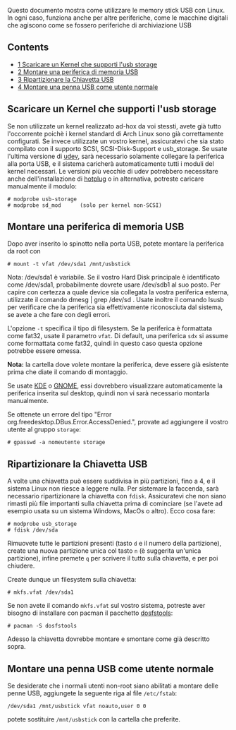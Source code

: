 Questo documento mostra come utilizzare le memory stick USB con Linux. In ogni caso, funziona anche per altre periferiche, come le macchine digitali che agiscono come se fossero periferiche di archiviazione USB

## Contents

*   [1 Scaricare un Kernel che supporti l'usb storage](#Scaricare_un_Kernel_che_supporti_l.27usb_storage)
*   [2 Montare una periferica di memoria USB](#Montare_una_periferica_di_memoria_USB)
*   [3 Ripartizionare la Chiavetta USB](#Ripartizionare_la_Chiavetta_USB)
*   [4 Montare una penna USB come utente normale](#Montare_una_penna_USB_come_utente_normale)

## Scaricare un Kernel che supporti l'usb storage

Se non utilizzate un kernel realizzato ad-hox da voi stessti, avete già tutto l'occorrente poichè i kernel standard di Arch Linux sono già correttamente configurati. Se invece utilizzate un vostro kernel, assicuratevi che sia stato compilato con il supporto SCSI, SCSI-Disk-Support e usb_storage. Se usate l'ultima versione di [udev](/index.php/Udev "Udev"), sarà necessario solamente collegare la periferica alla porta USB, e il sistema caricherà automaticamente tutti i moduli del kernel necessari. Le versioni più vecchie di udev potrebbero necessitare anche dell'installazione di [hotplug](/index.php?title=HotPlug&action=edit&redlink=1 "HotPlug (page does not exist)") o in alternativa, potreste caricare manualmente il modulo:

```
# modprobe usb-storage
# modprobe sd_mod      (solo per kernel non-SCSI)

```

## Montare una periferica di memoria USB

Dopo aver inserito lo spinotto nella porta USB, potete montare la periferica da root con

```
# mount -t vfat /dev/sda1 /mnt/usbstick

```

Nota: /dev/sda1 è variabile. Se il vostro Hard Disk principale è identificato come /dev/sda1, probabilmente dovrete usare /dev/sdb1 al suo posto. Per capire con certezza a quale device sia collegata la vostra periferica esterna, utilizzate il comando dmesg | grep /dev/sd . Usate inoltre il comando lsusb per verificare che la periferica sia effettivamente riconosciuta dal sistema, se avete a che fare con degli errori.

L'opzione `-t` specifica il tipo di filesystem. Se la periferica è formattata come fat32, usate il parametro `vfat`. Di default, una periferica `sdx` si assume come formattata come fat32, quindi in questo caso questa opzione potrebbe essere omessa.

**Nota:** la cartella dove volete montare la periferica, deve essere già esistente prima che diate il comando di montaggio.

Se usate [KDE](/index.php/KDE_(Italiano) "KDE (Italiano)") o [GNOME](/index.php/GNOME_(Italiano) "GNOME (Italiano)"), essi dovrebbero visualizzare automaticamente la periferica inserita sul desktop, quindi non vi sarà necessario montarla manualmente.

Se ottenete un errore del tipo "Error org.freedesktop.DBus.Error.AccessDenied.", provate ad aggiungere il vostro utente al gruppo `storage`:

```
# gpasswd -a nomeutente storage

```

## Ripartizionare la Chiavetta USB

A volte una chiavetta può essere suddivisa in più partizioni, fino a 4, e il sistema Linux non riesce a leggere nulla. Per sistemare la faccenda, sarà necessario ripartizionare la chiavetta con `fdisk`. Assicuratevi che non siano rimasti più file importanti sulla chiavetta prima di cominciare (se l'avete ad esempio usata su un sistema Windows, MacOs o altro). Ecco cosa fare:

```
# modprobe usb_storage
# fdisk /dev/sda

```

Rimuovete tutte le partizioni presenti (tasto `d` e il numero della partizione), create una nuova partizione unica col tasto `n` (è suggerita un'unica partizione), infine premete `q` per scrivere il tutto sulla chiavetta, e per poi chiudere.

Create dunque un filesystem sulla chiavetta:

```
# mkfs.vfat /dev/sda1

```

Se non avete il comando `mkfs.vfat` sul vostro sistema, potreste aver bisogno di installare con pacman il pacchetto [dosfstools](https://www.archlinux.org/packages/?name=dosfstools):

```
# pacman -S dosfstools

```

Adesso la chiavetta dovrebbe montare e smontare come già descritto sopra.

## Montare una penna USB come utente normale

Se desiderate che i normali utenti non-root siano abilitati a montare delle penne USB, aggiungete la seguente riga al file `/etc/fstab`:

```
/dev/sda1 /mnt/usbstick vfat noauto,user 0 0

```

potete sostituire `/mnt/usbstick` con la cartella che preferite.